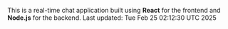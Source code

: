 This is a real-time chat application built using **React** for the frontend and **Node.js** for the backend.
Last updated: Tue Feb 25 02:12:30 UTC 2025

